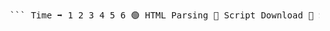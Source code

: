 <pre> ``` Time ➡️ 1 2 3 4 5 6 🟢 HTML Parsing 🔵 Script Download 🔴 Script Execution ─────────────────────────────────────────────── 1️⃣ <script> in <head> HTML: 🟢🟢🔴🟢🟢 Script: 🔵🔴 Effect: - HTML parsing pauses for download and execution. ─────────────────────────────────────────────── 2️⃣ <script> at end of <body> HTML: 🟢🟢🟢🟢🟢 Script: 🔵🔴 Effect: - HTML parsed first. - Script downloaded and executed after parsing. ─────────────────────────────────────────────── 3️⃣ <script async> HTML: 🟢🟢🟢🟢🟢 Script: 🔵---🔴 Effect: - Script downloads in parallel. - Executes as soon as ready (may preempt HTML parsing). ─────────────────────────────────────────────── 4️⃣ <script defer> HTML: 🟢🟢🟢🟢🟢 Script: 🔵------🔴 Effect: - Script downloads in parallel. - Executes after HTML parsing completes. ``` </pre>
